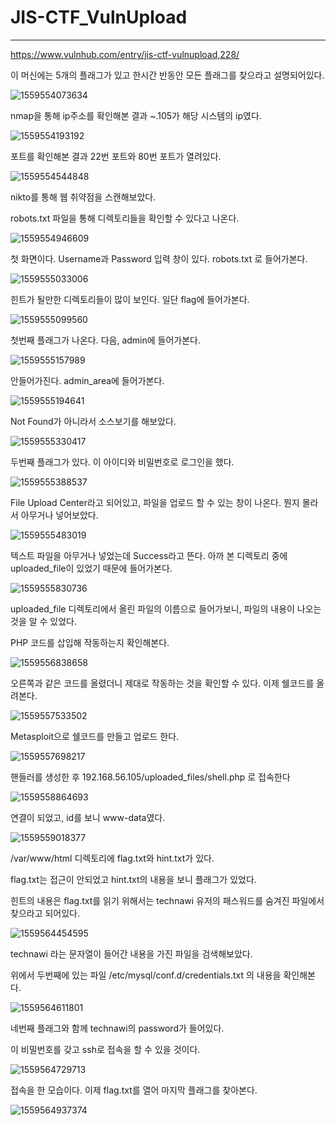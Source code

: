 # JIS-CTF_VulnUpload

------

<https://www.vulnhub.com/entry/jis-ctf-vulnupload,228/>

이 머신에는 5개의 플래그가 있고 한시간 반동안 모든 플래그를 찾으라고 설명되어있다.

![1559554073634](https://user-images.githubusercontent.com/51134298/58801969-fd7a6380-8646-11e9-8065-c3a95a7b8445.png)

nmap을 통해 ip주소를 확인해본 결과 ~.105가 해당 시스템의 ip였다.

![1559554193192](https://user-images.githubusercontent.com/51134298/58801970-fd7a6380-8646-11e9-8514-7de9ea389089.png)

포트를 확인해본 결과 22번 포트와 80번 포트가 열려있다. 

![1559554544848](https://user-images.githubusercontent.com/51134298/58801971-fd7a6380-8646-11e9-87dd-7f364786ce2c.png)

nikto를 통해 웹 취약점을 스캔해보았다. 

robots.txt 파일을 통해 디렉토리들을 확인할 수 있다고 나온다.  

![1559554946609](https://user-images.githubusercontent.com/51134298/58801973-fe12fa00-8646-11e9-85af-6860f09a111b.png)

첫 화면이다. Username과 Password 입력 창이 있다. robots.txt 로 들어가본다. 

![1559555033006](https://user-images.githubusercontent.com/51134298/58801974-feab9080-8646-11e9-96c5-97c7353ef7f2.png)

힌트가 될만한 디렉토리들이 많이 보인다. 일단 flag에 들어가본다.

![1559555099560](https://user-images.githubusercontent.com/51134298/58801976-feab9080-8646-11e9-86fa-f96d3541e3f7.png)

첫번째 플래그가 나온다. 다음, admin에 들어가본다. 

![1559555157989](https://user-images.githubusercontent.com/51134298/58801978-feab9080-8646-11e9-9ad0-c965b95dc035.png)

안들어가진다. admin_area에 들어가본다.

![1559555194641](https://user-images.githubusercontent.com/51134298/58801980-feab9080-8646-11e9-9b53-43e0c0ac9ca5.png)

Not Found가 아니라서 소스보기를 해보았다.

![1559555330417](https://user-images.githubusercontent.com/51134298/58801981-ff442700-8646-11e9-9958-0ead662d9788.png)

두번째 플래그가 있다. 이 아이디와 비밀번호로 로그인을 했다.

![1559555388537](https://user-images.githubusercontent.com/51134298/58801982-ff442700-8646-11e9-8cb3-f74cdcff75a9.png)

File Upload Center라고 되어있고, 파일을 업로드 할 수 있는 창이 나온다. 뭔지 몰라서 아무거나 넣어보았다. 

![1559555483019](https://user-images.githubusercontent.com/51134298/58801983-ff442700-8646-11e9-9fcf-ec54ed7e6a6c.png)

텍스트 파일을 아무거나 넣었는데 Success라고 뜬다. 아까 본 디렉토리 중에 uploaded_file이 있었기 때문에 들어가본다.

![1559555830736](https://user-images.githubusercontent.com/51134298/58801985-ff442700-8646-11e9-8a2a-0dfc14e9d22a.png)

uploaded_file 디렉토리에서 올린 파일의 이름으로 들어가보니, 파일의 내용이 나오는 것을 알 수 있었다. 

PHP 코드를 삽입해 작동하는지 확인해본다.

![1559556838658](https://user-images.githubusercontent.com/51134298/58801986-ffdcbd80-8646-11e9-8cec-27a2ea343b9c.png)

오른쪽과 같은 코드를 올렸더니 제대로 작동하는 것을 확인할 수 있다. 이제 쉘코드를 올려본다.

![1559557533502](https://user-images.githubusercontent.com/51134298/58801987-ffdcbd80-8646-11e9-8716-039ba263ff35.png)

Metasploit으로 쉘코드를 만들고 업로드 한다. 

![1559557698217](https://user-images.githubusercontent.com/51134298/58801988-ffdcbd80-8646-11e9-9d9a-7ca6b8d62ca7.png)

핸들러를 생성한 후 192.168.56.105/uploaded_files/shell.php 로 접속한다

![1559558864693](https://user-images.githubusercontent.com/51134298/58801990-ffdcbd80-8646-11e9-92af-7b55affa690d.png)

연결이 되었고, id를 보니 www-data였다. 

![1559559018377](https://user-images.githubusercontent.com/51134298/58801991-00755400-8647-11e9-9011-b0f9bec72f72.png)

/var/www/html 디렉토리에 flag.txt와 hint.txt가 있다. 

flag.txt는 접근이 안되었고 hint.txt의 내용을 보니 플래그가 있었다.

힌트의 내용은 flag.txt를 읽기 위해서는 technawi 유저의 패스워드를 숨겨진 파일에서 찾으라고 되어있다. 

![1559564454595](https://user-images.githubusercontent.com/51134298/58801992-00755400-8647-11e9-8ffa-50a164e6a062.png)

technawi 라는 문자열이 들어간 내용을 가진 파일을 검색해보았다. 

위에서 두번째에 있는 파일 /etc/mysql/conf.d/credentials.txt 의 내용을 확인해본다. 

![1559564611801](https://user-images.githubusercontent.com/51134298/58801994-00755400-8647-11e9-8a1f-0bb8f624ebdc.png)

네번째 플래그와 함께 technawi의 password가 들어있다. 

이 비밀번호를 갖고 ssh로 접속을 할 수 있을 것이다.

![1559564729713](https://user-images.githubusercontent.com/51134298/58801995-00755400-8647-11e9-9088-ac5cde139e09.png)

접속을 한 모습이다. 이제 flag.txt를 열어 마지막 플래그를 찾아본다.

![1559564937374](https://user-images.githubusercontent.com/51134298/58801996-010dea80-8647-11e9-83b5-bb67515b8e98.png)
















